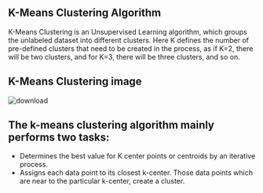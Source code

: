 ## K-Means Clustering Algorithm
K-Means Clustering is an Unsupervised Learning algorithm, which groups the unlabeled dataset into different clusters. Here K defines the number of pre-defined clusters that need to be created in the process, as if K=2, there will be two clusters, and for K=3, there will be three clusters, and so on.
## K-Means Clustering image
![download](https://github.com/ThisIs-Developer/Python/assets/109382325/46ddfa8e-28ec-4255-a64f-717a5bae923a)

## The k-means clustering algorithm mainly performs two tasks:
 - Determines the best value for K center points or centroids by an iterative process.
 - Assigns each data point to its closest k-center. Those data points which are near to the particular k-center, create a cluster.
